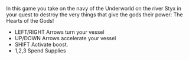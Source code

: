 In this game you take on the navy of the Underworld on the river Styx in your quest to destroy the very things that give the gods their power: The Hearts of the Gods!

- LEFT/RIGHT Arrows turn your vessel
- UP/DOWN Arrows accelerate your vessel
- SHIFT Activate boost.
- 1,2,3 Spend Supplies